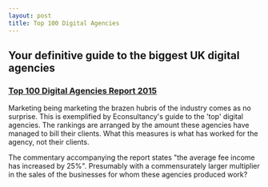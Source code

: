 ```yaml
---
layout: post
title: Top 100 Digital Agencies
---
```


## Your definitive guide to the biggest UK digital agencies

### <a href="http://digitalagencies.econsultancy.com/" rel="nofollow">Top 100 Digital Agencies Report 2015</a>

Marketing being marketing the brazen hubris of the industry comes as no surprise. This is exemplified by Econsultancy's guide to the 'top' digital agencies. The rankings are arranged by the amount these agencies have managed to bill their clients. What this measures is what has worked for the agency, not their clients.

The commentary accompanying the report states "the average fee income has increased by 25%". Presumably with a commensurately larger multiplier in the sales of the businesses for whom these agencies produced work?